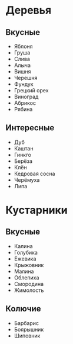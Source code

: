 # Деревья

## Вкусные
- Яблоня
- Груша
- Слива
- Алыча
- Вишня
- Черешня
- Фундук
- Грецкий орех
- Виноград
- Абрикос
- Рябина

## Интересные
- Дуб
- Каштан
- Гинкго
- Берёза
- Клён
- Кедровая сосна
- Черёмуха
- Липа

# Кустарники

## Вкусные
- Калина
- Голубика
- Ежевика
- Крыжовник
- Малина
- Облепиха
- Смородина
- Жимолость

## Колючие
- Барбарис
- Боярышник
- Шиповник
